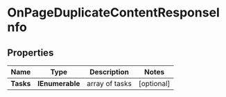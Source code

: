 # OnPageDuplicateContentResponseInfo


## Properties

| Name | Type | Description | Notes |
|------------ | ------------- | ------------- | -------------|
**Tasks** | **IEnumerable<OnPageDuplicateContentTaskInfo>** | array of tasks |[optional]|